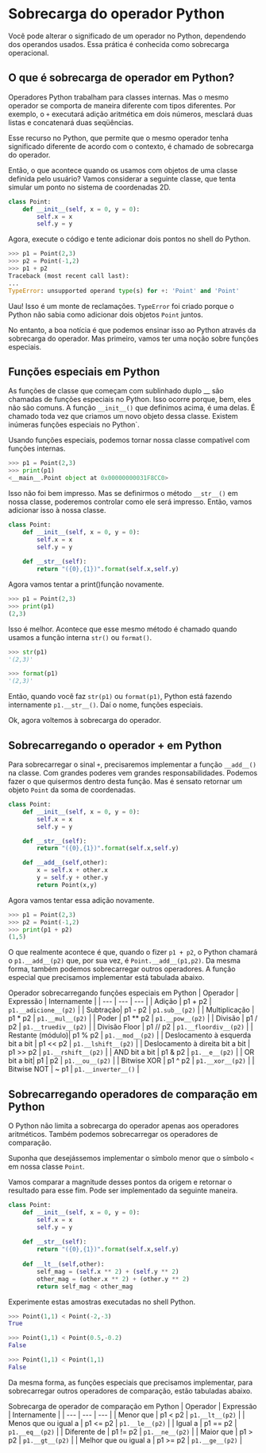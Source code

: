 # Sobrecarga do operador Python

Você pode alterar o significado de um operador no Python, dependendo dos operandos usados. Essa prática é conhecida como sobrecarga operacional.

## O que é sobrecarga de operador em Python?

Operadores Python trabalham para classes internas. Mas o mesmo operador se comporta de maneira diferente com tipos diferentes. Por exemplo, o  `+` executará adição aritmética em dois números, mesclará duas listas e concatenará duas seqüências.

Esse recurso no Python, que permite que o mesmo operador tenha significado diferente de acordo com o contexto, é chamado de sobrecarga do operador.

Então, o que acontece quando os usamos com objetos de uma classe definida pelo usuário? Vamos considerar a seguinte classe, que tenta simular um ponto no sistema de coordenadas 2D.

```py
class Point:
    def __init__(self, x = 0, y = 0):
        self.x = x
        self.y = y
```

Agora, execute o código e tente adicionar dois pontos no shell do Python.

```py
>>> p1 = Point(2,3)
>>> p2 = Point(-1,2)
>>> p1 + p2
Traceback (most recent call last):
...
TypeError: unsupported operand type(s) for +: 'Point' and 'Point'
```

Uau! Isso é um monte de reclamações. `TypeError` foi criado porque o Python não sabia como adicionar dois objetos `Point` juntos.

No entanto, a boa notícia é que podemos ensinar isso ao Python através da sobrecarga do operador. Mas primeiro, vamos ter uma noção sobre funções especiais.

## Funções especiais em Python

As funções de classe que começam com sublinhado duplo __ são chamadas de funções especiais no Python. Isso ocorre porque, bem, eles não são comuns. A função `__init__()` que definimos acima, é uma delas. É chamado toda vez que criamos um novo objeto dessa classe. Existem inúmeras funções especiais no Python`.

Usando funções especiais, podemos tornar nossa classe compatível com funções internas.

```py
>>> p1 = Point(2,3)
>>> print(p1)
<__main__.Point object at 0x00000000031F8CC0>
```

Isso não foi bem impresso. Mas se definirmos o método `__str__()` em nossa classe, poderemos controlar como ele será impresso. Então, vamos adicionar isso à nossa classe.

```py
class Point:
    def __init__(self, x = 0, y = 0):
        self.x = x
        self.y = y
    
    def __str__(self):
        return "({0},{1})".format(self.x,self.y)
```

Agora vamos tentar a print()função novamente.

```py
>>> p1 = Point(2,3)
>>> print(p1)
(2,3)
```

Isso é melhor. Acontece que esse mesmo método é chamado quando usamos a função interna `str()` ou `format()`.

```py
>>> str(p1)
'(2,3)'

>>> format(p1)
'(2,3)'
```

Então, quando você faz `str(p1)` ou `format(p1)`, Python está fazendo internamente `p1.__str__()`. Daí o nome, funções especiais.

Ok, agora voltemos à sobrecarga do operador.

## Sobrecarregando o operador + em Python

Para sobrecarregar o  sinal `+`, precisaremos implementar a função `__add__()` na classe. Com grandes poderes vem grandes responsabilidades. Podemos fazer o que quisermos dentro desta função. Mas é sensato retornar um objeto `Point` da soma de coordenadas.

```py
class Point:
    def __init__(self, x = 0, y = 0):
        self.x = x
        self.y = y

    def __str__(self):
        return "({0},{1})".format(self.x,self.y)

    def __add__(self,other):
        x = self.x + other.x
        y = self.y + other.y
        return Point(x,y)
```

Agora vamos tentar essa adição novamente.

```py
>>> p1 = Point(2,3)
>>> p2 = Point(-1,2)
>>> print(p1 + p2)
(1,5)
```

O que realmente acontece é que, quando o fizer `p1 + p2`, o Python chamará o `p1.__add__(p2)` que, por sua vez, é `Point.__add__(p1,p2)`. Da mesma forma, também podemos sobrecarregar outros operadores. A função especial que precisamos implementar está tabulada abaixo.

Operador sobrecarregando funções especiais em Python
| Operador | Expressão | Internamente |
| --- | --- | --- |
| Adição | p1 + p2 | `p1.__adicione__(p2)` |
| Subtração| p1 - ​​p2 | `p1.sub__(p2)` |
| Multiplicação | p1 * p2 | `p1.__mul__(p2)` |
| Poder | p1 ** p2 | `p1.__pow__(p2)` |
| Divisão | p1 / p2 | `p1.__truediv__(p2)` |
| Divisão Floor | p1 // p2 | `p1.__floordiv__(p2)` |
| Restante (módulo)| p1 % p2 | `p1.__mod__(p2)` |
| Deslocamento à esquerda bit a bit | p1 << p2 | `p1.__lshift__(p2)` |
| Deslocamento à direita bit a bit | p1 >> p2 | `p1.__rshift__(p2)` |
| AND bit a bit | p1 & p2 | `p1.__e__(p2)` |
| OR bit a bit| p1 \| p2 | `p1.__ou__(p2)` |
| Bitwise XOR | p1 ^ p2 | `p1.__xor__(p2)` |
| Bitwise NOT | ~ p1 | `p1.__inverter__()` |

## Sobrecarregando operadores de comparação em Python

O Python não limita a sobrecarga do operador apenas aos operadores aritméticos. Também podemos sobrecarregar os operadores de comparação.

Suponha que desejássemos implementar o símbolo menor que o símbolo `<` em nossa classe `Point`.

Vamos comparar a magnitude desses pontos da origem e retornar o resultado para esse fim. Pode ser implementado da seguinte maneira.

```py
class Point:
    def __init__(self, x = 0, y = 0):
        self.x = x
        self.y = y
    
    def __str__(self):
        return "({0},{1})".format(self.x,self.y)
    
    def __lt__(self,other):
        self_mag = (self.x ** 2) + (self.y ** 2)
        other_mag = (other.x ** 2) + (other.y ** 2)
        return self_mag < other_mag
```

Experimente estas amostras executadas no shell Python.

```py
>>> Point(1,1) < Point(-2,-3)
True

>>> Point(1,1) < Point(0.5,-0.2)
False

>>> Point(1,1) < Point(1,1)
False
```

Da mesma forma, as funções especiais que precisamos implementar, para sobrecarregar outros operadores de comparação, estão tabuladas abaixo.

Sobrecarga de operador de comparação em Python
| Operador | Expressão | Internamente |
| --- | --- | --- |
| Menor que | p1 < p2 | `p1.__lt__(p2)` |
| Menos que ou igual a | p1 <= p2 | `p1.__le__(p2)` |
| Igual a | p1 == p2 | `p1.__eq__(p2)` |
| Diferente de | p1 != p2 | `p1.__ne__(p2)` |
| Maior que | p1 > p2 | `p1.__gt__(p2)` |
| Melhor que ou igual a | p1 >= p2 | `p1.__ge__(p2)` |
